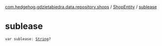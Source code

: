 [com.hedgehog.gdzietabiedra.data.repository.shops](../index.md) / [ShopEntity](index.md) / [sublease](./sublease.md)

# sublease

`var sublease: `[`String`](https://kotlinlang.org/api/latest/jvm/stdlib/kotlin/-string/index.html)`?`